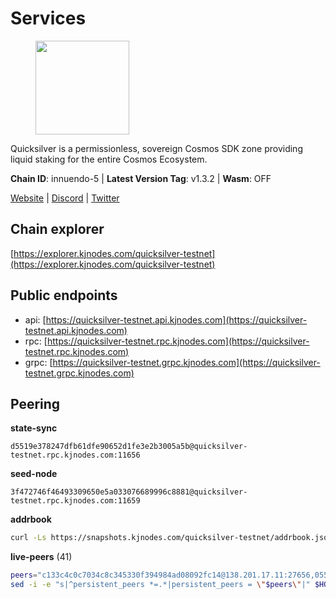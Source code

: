 # Services

<figure><img src="https://raw.githubusercontent.com/kj89/testnet_manuals/main/pingpub/logos/quicksilver.png" width="150" alt=""><figcaption></figcaption></figure>

Quicksilver is a permissionless, sovereign Cosmos SDK zone providing liquid staking for the entire Cosmos Ecosystem.

**Chain ID**: innuendo-5 | **Latest Version Tag**: v1.3.2 | **Wasm**: OFF

[Website](https://quicksilver.zone) | [Discord](https://discord.gg/quicksilverprotocol) | [Twitter](https://twitter.com/quicksilverzone)




## Chain explorer
[https://explorer.kjnodes.com/quicksilver-testnet](https://explorer.kjnodes.com/quicksilver-testnet)

## Public endpoints

* api: [https://quicksilver-testnet.api.kjnodes.com](https://quicksilver-testnet.api.kjnodes.com)
* rpc: [https://quicksilver-testnet.rpc.kjnodes.com](https://quicksilver-testnet.rpc.kjnodes.com)
* grpc: [https://quicksilver-testnet.grpc.kjnodes.com](https://quicksilver-testnet.grpc.kjnodes.com)

## Peering

**state-sync**

```text
d5519e378247dfb61dfe90652d1fe3e2b3005a5b@quicksilver-testnet.rpc.kjnodes.com:11656
```

**seed-node**

```text
3f472746f46493309650e5a033076689996c8881@quicksilver-testnet.rpc.kjnodes.com:11659
```

**addrbook**
```bash
curl -Ls https://snapshots.kjnodes.com/quicksilver-testnet/addrbook.json > $HOME/.quicksilverd/config/addrbook.json
```

**live-peers** (41)
```bash
peers="c133c4c0c7034c8c345330f394984ad08092fc14@138.201.17.11:27656,0551eaa0db7097274410ee27a71672817e314b83@167.235.245.191:26656,af8cfa944802a9bd510fc3407950a15e8be86c31@213.239.217.52:30656,3519e61e653db97f5d1c7f1bec9b0072bca4d5fe@144.76.45.59:16656,1452d484454c0f93ddf3cbf987ce1b9cadd8f23f@65.21.95.180:37656,8099f8a7c95c1676982e1a23e8452f2b10b07415@65.108.78.107:22656,46f97e49a49694aead28c27be2c19300f509e273@65.108.129.94:26656,ac0c6a8e9e700044226e9ff16b68ab4cbae6fb06@84.46.246.109:2366,3c48a780b85d248e34e63eca5d44c624f93d09d5@135.181.59.162:11156,d5519e378247dfb61dfe90652d1fe3e2b3005a5b@65.109.68.190:11656,a637b94cb989909cc182623748ef179b0659f148@65.109.23.114:11156,9e0604571aa20314c2261d70b7d8823414702715@51.159.141.209:26656,25410bff2fb7312d24c11b1e990507e5e3aa40b7@135.125.5.31:48656,5c2a752c9b1952dbed075c56c600c3a79b58c395@95.214.55.232:27026,4c24df4acfbaaf22e5f6f3c4d11ecf02e8cc343f@195.3.220.48:26656,a37474c1f254cd4b16d924327a755c914e8e7d86@65.109.30.53:26656,c4489720ba051c79f5bb16ae5d81341b0f248e19@34.240.190.194:26656,521eabb3f5a0698476baf22c45aaef396399da10@135.181.183.93:24656,67224ac7f52eac4db6bb0a8de0bf8fbc5e7e0069@199.204.45.23:10656,f0621c59ca7cfba98015ae2a47886fc3d9c0020c@94.130.132.227:4020,42f87cb55d5fdd222da28023613c66857398c4b8@5.22.223.252:26656,f7edad3ff5a85d039e7de12067c63064c5b42d63@46.4.121.72:11656,c9a74cdd754a8ccc9243ac2b245e4caaa78695aa@45.85.147.96:26656,25b8b792bb14e8bfdcdfa163a14710d5645a4eba@148.251.91.77:20656,74abcb5243d4ffc43de6ad1a288d8e50adcd467e@65.109.80.176:20656,d40a714c11ea3040495246fa0ba8439fcff8a139@176.9.146.72:11656,a1ef7f2e44f4be8e041f3a9e58cf58cd24b97e26@51.89.7.235:26650,cc745e98b4dc9b83c5a74d41f576feda73902dfd@65.109.38.54:20026,dc88be3a0075ce429a423237abe223a9528ce0df@65.108.204.119:31656,e0f0703e9ce343c46e0ec01b19216715e817b358@65.109.85.170:28656,a288baa951cbe92b253c01c3936d930af1d56424@5.161.142.236:26656,78acdbabc08231765444b3143a222d433a5157e1@142.132.205.94:15651,13564ca7ffcc8fa6bcc6d405c96fe8c724ec17da@88.99.213.25:11656,22a393fe9174c29081ad8aeaf14ce01b9a79d8c6@159.203.28.113:26656,d160a8908b44f2a44ce17e0be1f9056b58993b9c@65.21.139.170:21026,41f7d7004cace7bd1760a5f980a86123700c8f1d@185.146.148.116:26656,cfbf02b41e7fe78d51abfa93f342afd0687203c0@212.227.151.143:36656,ee6bae1a6d4a1e07f1e4bc7963cabedc6b73426e@94.130.137.119:26656,858ba6bc33a6d13fdd9ddad344d788dcf91cf565@142.132.151.99:15651,b9b8bb23e61d53ff3b293485d04ea567ebcd7933@65.108.65.94:26656,be637bd74973424c825c14c99b71f652fbabb48e@65.21.123.172:22656"
sed -i -e "s|^persistent_peers *=.*|persistent_peers = \"$peers\"|" $HOME/.quicksilverd/config/config.toml
```
